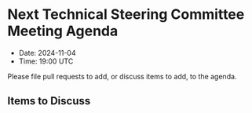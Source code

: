 # Next Technical Steering Committee Meeting Agenda

- Date: 2024-11-04
- Time: 19:00 UTC

Please file pull requests to add, or discuss items to add, to the agenda.

## Items to Discuss
